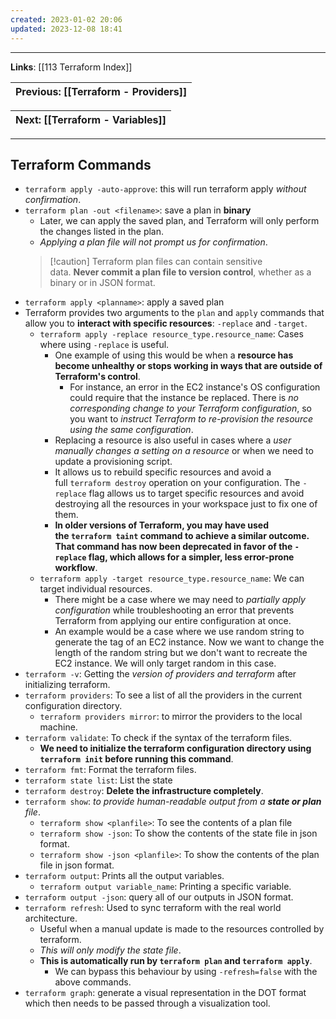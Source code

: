 ```yaml
---
created: 2023-01-02 20:06
updated: 2023-12-08 18:41
---
```

---
**Links**: [[113 Terraform Index]]

| Previous: [[Terraform - Providers]] |
|-|

| Next: [[Terraform - Variables]] |
|-|

---
## Terraform Commands
- `terraform apply -auto-approve`: this will run terraform apply *without confirmation*.
- `terraform plan -out <filename>`: save a plan in **binary**
	- Later, we can apply the saved plan, and Terraform will only perform the changes listed in the plan.
	- *Applying a plan file will not prompt us for confirmation*.
	 > [!caution] Terraform plan files can contain sensitive data. **Never commit a plan file to version control**, whether as a binary or in JSON format.
- `terraform apply <planname>`: apply a saved plan
- Terraform provides two arguments to the `plan` and `apply` commands that allow you to **interact with specific resources**: `-replace` and `-target`.
	- `terraform apply -replace resource_type.resource_name`: Cases where using `-replace` is useful.
		- One example of using this would be when a **resource has become unhealthy or stops working in ways that are outside of Terraform's control**.
			- For instance, an error in the EC2 instance's OS configuration could require that the instance be replaced. There is *no corresponding change to your Terraform configuration*, so you want to *instruct Terraform to re-provision the resource using the same configuration*.
		- Replacing a resource is also useful in cases where a *user manually changes a setting on a resource* or when we need to update a provisioning script. 
		- It allows us to rebuild specific resources and avoid a full `terraform destroy` operation on your configuration. The `-replace` flag allows us to target specific resources and avoid destroying all the resources in your workspace just to fix one of them.
		- **In older versions of Terraform, you may have used the `terraform taint` command to achieve a similar outcome. That command has now been deprecated in favor of the `-replace` flag, which allows for a simpler, less error-prone workflow**.
	- `terraform apply -target resource_type.resource_name`: We can target individual resources.
		- There might be a case where we may need to *partially apply configuration* while troubleshooting an error that prevents Terraform from applying our entire configuration at once.
		- An example would be a case where we use random string to generate the tag of an EC2 instance. Now we want to change the length of the random string but we don't want to recreate the EC2 instance. We will only target random in this case.
- `terraform -v`: Getting the *version of providers and terraform* after initializing terraform.
- `terraform providers`: To see a list of all the providers in the current configuration directory.
	- `terraform providers mirror`: to mirror the providers to the local machine.
- `terraform validate`: To check if the syntax of the terraform files.
	- **We need to initialize the terraform configuration directory using `terraform init` before running this command**.
- `terraform fmt`: Format the terraform files.
- `terraform state list`: List the state
- `terraform destroy`: **Delete the infrastructure completely**.
- `terraform show`: *to provide human-readable output from a **state or plan** file*.
	- `terraform show <planfile>`: To see the contents of a plan file
	- `terraform show -json`: To show the contents of the state file in json format.
	- `terraform show -json <planfile>`: To show the contents of the plan file in json format.
- `terraform output`: Prints all the output variables.
	- `terraform output variable_name`: Printing a specific variable. 
- `terraform output -json`: query all of our outputs in JSON format.
- `terraform refresh`: Used to sync terraform with the real world architecture.
	- Useful when a manual update is made to the resources controlled by terraform.
	- *This will only modify the state file*.
	- **This is automatically run by `terraform plan` and `terraform apply`**.
		- We can bypass this behaviour by using `-refresh=false` with the above commands.
- `terraform graph`: generate a visual representation in the DOT format which then needs to be passed through a visualization tool.
